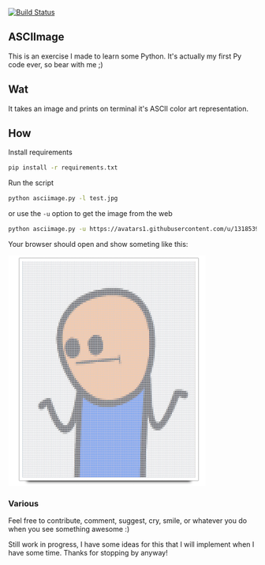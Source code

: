 [![Build Status](https://travis-ci.org/utnaf/asciimage.svg?branch=dev)](https://travis-ci.org/utnaf/asciimage)

## ASCIImage

This is an exercise I made to learn some Python. It's actually my first Py code ever, so bear with me ;)

## Wat

It takes an image and prints on terminal it's ASCII color art representation.

## How

Install requirements
```bash
pip install -r requirements.txt
```
Run the script
```bash
python asciimage.py -l test.jpg
```

or use the `-u` option to get the image from the web
```bash
python asciimage.py -u https://avatars1.githubusercontent.com/u/1318539?s=460&v=4
```

Your browser should open and show someting like this:

![resulting html in browser](https://github.com/utnaf/ascii-stuff/raw/master/docs/asciimage-res.png)

### Various
Feel free to contribute, comment, suggest, cry, smile, or whatever you do when you see something awesome :)

Still work in progress, I have some ideas for this that I will implement when I have some time. Thanks for stopping by anyway!
